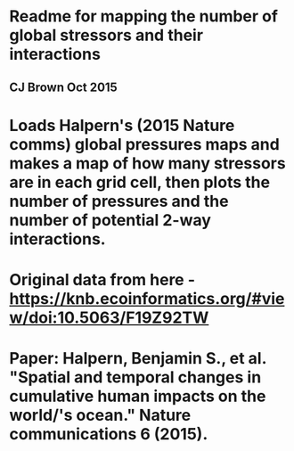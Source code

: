 # Readme for mapping the number of global stressors and their interactions

## CJ Brown Oct 2015

# Loads Halpern's (2015 Nature comms) global pressures maps and makes a map of  how many stressors are in each grid cell, then plots the number of pressures and the number of potential 2-way interactions.


# Original data from here -  https://knb.ecoinformatics.org/#view/doi:10.5063/F19Z92TW
# Paper: Halpern, Benjamin S., et al. "Spatial and temporal changes in cumulative human impacts on the world/'s ocean." Nature communications 6 (2015).
